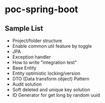 # poc-spring-boot

## Sample List

* Project/folder structure
* Enable common util feature by toggle 
* JPA
* Exception handler
* How to write "integration test"
* Base Entity
* Entity optimistic locking/version
* DTO (Data transform object) Pattern
* Audit solution
* Soft deleted and unique key solution
* ID Generator for get long by random uuid



